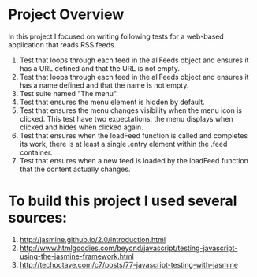# Project Overview

In this project I focused on writing following tests for a web-based application that reads RSS feeds. 



1. Test that loops through each feed in the allFeeds object and ensures it has a URL defined and that the URL is not empty.
2. Test that loops through each feed in the allFeeds object and ensures it has a name defined and that the name is not empty.
3. Test suite named "The menu".
4. Test that ensures the menu element is hidden by default. 
5. Test that ensures the menu changes visibility when the menu icon is clicked. This test have two expectations: the menu displays when clicked and hides when clicked again.
6. Test that ensures when the loadFeed function is called and completes its work, there is at least a single .entry element within the .feed container. 
7. Test that ensures when a new feed is loaded by the loadFeed function that the content actually changes. 


# To build this project I used several sources:

1. http://jasmine.github.io/2.0/introduction.html
2. http://www.htmlgoodies.com/beyond/javascript/testing-javascript-using-the-jasmine-framework.html
3. http://techoctave.com/c7/posts/77-javascript-testing-with-jasmine